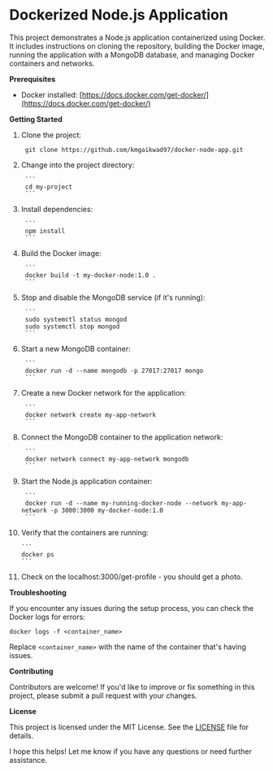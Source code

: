 # Dockerized Node.js Application

This project demonstrates a Node.js application containerized using Docker. It includes instructions on cloning the repository, building the Docker image, running the application with a MongoDB database, and managing Docker containers and networks.

**Prerequisites**

* Docker installed: [https://docs.docker.com/get-docker/](https://docs.docker.com/get-docker/)

**Getting Started**

1. Clone the project:

        
        git clone https://github.com/kmgaikwad97/docker-node-app.git
        
2. Change into the project directory:

        ```
        cd my-project
        ```
3. Install dependencies:

        ```
        npm install
        ```
4. Build the Docker image:

        ```
        docker build -t my-docker-node:1.0 .
        ```
5. Stop and disable the MongoDB service (if it's running):

        ```
        sudo systemctl status mongod
        sudo systemctl stop mongod
        ```
6. Start a new MongoDB container:

        ```
        docker run -d --name mongodb -p 27017:27017 mongo
        ```
7. Create a new Docker network for the application:

        ```
        docker network create my-app-network
        ```
8. Connect the MongoDB container to the application network:

        ```
        docker network connect my-app-network mongodb
        ```
9. Start the Node.js application container:

        ```
        docker run -d --name my-running-docker-node --network my-app-network -p 3000:3000 my-docker-node:1.0
        ```
10. Verify that the containers are running:

        ```
        docker ps
        ```
11. Check on the localhost:3000/get-profile - you should get a photo.

**Troubleshooting**

If you encounter any issues during the setup process, you can check the Docker logs for errors:
```
docker logs -f <container_name>
```
Replace `<container_name>` with the name of the container that's having issues.

**Contributing**

Contributors are welcome! If you'd like to improve or fix something in this project, please submit a pull request with your changes.

**License**

This project is licensed under the MIT License. See the [LICENSE](LICENSE) file for details.

I hope this helps! Let me know if you have any questions or need further assistance.
